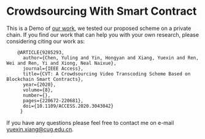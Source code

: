 # Crowdsourcing With Smart Contract
This is a Demo of [our work](https://ieeexplore.ieee.org/abstract/document/9285293), we tested our proposed scheme on a private chain. If you find our work that can help you with your own research, please considering citing our work as:

        @ARTICLE{9285293,
          author={Chen, Yuling and Yin, Hongyan and Xiang, Yuexin and Ren, Wei and Ren, Yi and Xiong, Neal Naixue},
          journal={IEEE Access}, 
          title={CVT: A Crowdsourcing Video Transcoding Scheme Based on Blockchain Smart Contracts}, 
          year={2020},
          volume={8},
          number={},
          pages={220672-220681},
          doi={10.1109/ACCESS.2020.3043042}
         }

If you have any questions please feel free to contact me on e-mail yuexin.xiang@cug.edu.cn.
